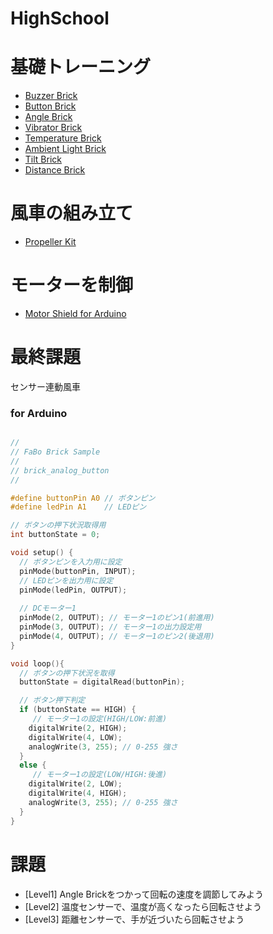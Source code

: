 # HighSchool

# 基礎トレーニング

* [Buzzer Brick](102_brick_analog_buzzer.md)
* [Button Brick](103_brick_analog_button.md)
* [Angle Brick](104_brick_analog_angle.md)
* [Vibrator Brick](105_brick_analog_vibrator.md)
* [Temperature Brick](108_brick_analog_temperature.md)
* [Ambient Light Brick](109_brick_analog_ambientlight.md)
* [Tilt Brick](110_brick_analog_tilt.md)
* [Distance Brick](116_brick_analog_distance.md)

# 風車の組み立て

 * [Propeller Kit](highschool_propellerkit.md)

# モーターを制御

* [Motor Shield for Arduino](601_motor.md)

# 最終課題

センサー連動風車


### for Arduino

```c

//
// FaBo Brick Sample
//
// brick_analog_button
//

#define buttonPin A0 // ボタンピン
#define ledPin A1    // LEDピン

// ボタンの押下状況取得用
int buttonState = 0;

void setup() {
  // ボタンピンを入力用に設定
  pinMode(buttonPin, INPUT); 
  // LEDピンを出力用に設定
  pinMode(ledPin, OUTPUT);  
  
  // DCモーター1
  pinMode(2, OUTPUT); // モーター1のピン1(前進用)
  pinMode(3, OUTPUT); // モーター1の出力設定用
  pinMode(4, OUTPUT); // モーター1のピン2(後退用)
}

void loop(){
  // ボタンの押下状況を取得
  buttonState = digitalRead(buttonPin);

  // ボタン押下判定
  if (buttonState == HIGH) {        
     // モーター1の設定(HIGH/LOW:前進)
    digitalWrite(2, HIGH); 
    digitalWrite(4, LOW);   
    analogWrite(3, 255); // 0-255 強さ  
  } 
  else {
     // モーター1の設定(LOW/HIGH:後進)
    digitalWrite(2, LOW); 
    digitalWrite(4, HIGH);   
    analogWrite(3, 255); // 0-255 強さ
  }
}
```

# 課題
* [Level1] Angle Brickをつかって回転の速度を調節してみよう
* [Level2] 温度センサーで、温度が高くなったら回転させよう
* [Level3] 距離センサーで、手が近づいたら回転させよう